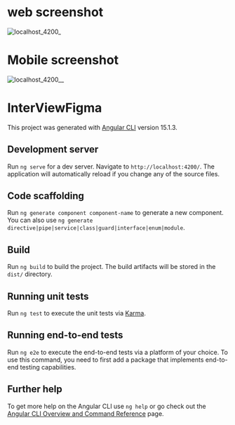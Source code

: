 # web screenshot 
![localhost_4200_](https://github.com/keertip20/Referrizer/assets/85543872/9727be77-59ec-4068-9f7f-2a264f0f24aa)

# Mobile screenshot
![localhost_4200__](https://github.com/keertip20/Referrizer/assets/85543872/87343cc1-d44d-4bb7-ac12-9463e3468e05)




# InterViewFigma

This project was generated with [Angular CLI](https://github.com/angular/angular-cli) version 15.1.3.

## Development server

Run `ng serve` for a dev server. Navigate to `http://localhost:4200/`. The application will automatically reload if you change any of the source files.

## Code scaffolding

Run `ng generate component component-name` to generate a new component. You can also use `ng generate directive|pipe|service|class|guard|interface|enum|module`.

## Build

Run `ng build` to build the project. The build artifacts will be stored in the `dist/` directory.

## Running unit tests

Run `ng test` to execute the unit tests via [Karma](https://karma-runner.github.io).

## Running end-to-end tests

Run `ng e2e` to execute the end-to-end tests via a platform of your choice. To use this command, you need to first add a package that implements end-to-end testing capabilities.

## Further help

To get more help on the Angular CLI use `ng help` or go check out the [Angular CLI Overview and Command Reference](https://angular.io/cli) page.
